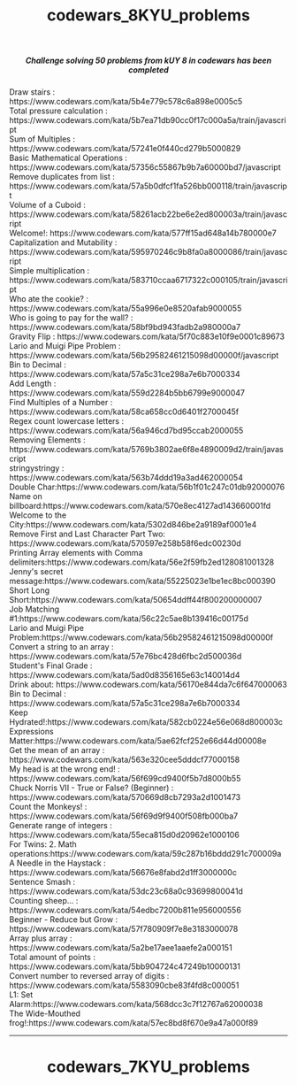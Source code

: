 <center><h1>codewars_8KYU_problems</h1></center><br>
<center><h5>Challenge solving 50 problems from kUY 8 in codewars has been completed</h5></center>
Draw stairs : https://www.codewars.com/kata/5b4e779c578c6a898e0005c5<br>
Total pressure calculation : https://www.codewars.com/kata/5b7ea71db90cc0f17c000a5a/train/javascript<br>
Sum of Multiples : https://www.codewars.com/kata/57241e0f440cd279b5000829<br>
Basic Mathematical Operations : https://www.codewars.com/kata/57356c55867b9b7a60000bd7/javascript<br>
Remove duplicates from list : https://www.codewars.com/kata/57a5b0dfcf1fa526bb000118/train/javascript <br>
Volume of a Cuboid : https://www.codewars.com/kata/58261acb22be6e2ed800003a/train/javascript<br>
Welcome!: https://www.codewars.com/kata/577ff15ad648a14b780000e7<br>
Capitalization and Mutability : https://www.codewars.com/kata/595970246c9b8fa0a8000086/train/javascript<br>
Simple multiplication : https://www.codewars.com/kata/583710ccaa6717322c000105/train/javascript<br>
Who ate the cookie? : https://www.codewars.com/kata/55a996e0e8520afab9000055<br>
Who is going to pay for the wall? : https://www.codewars.com/kata/58bf9bd943fadb2a980000a7<br>
Gravity Flip : https://www.codewars.com/kata/5f70c883e10f9e0001c89673<br>
Lario and Muigi Pipe Problem : https://www.codewars.com/kata/56b29582461215098d00000f/javascript<br>
Bin to Decimal : https://www.codewars.com/kata/57a5c31ce298a7e6b7000334<br>
Add Length : https://www.codewars.com/kata/559d2284b5bb6799e9000047<br>
Find Multiples of a Number : https://www.codewars.com/kata/58ca658cc0d6401f2700045f <br>
Regex count lowercase letters : https://www.codewars.com/kata/56a946cd7bd95ccab2000055<br>
Removing Elements : https://www.codewars.com/kata/5769b3802ae6f8e4890009d2/train/javascript<br>
stringystringy : https://www.codewars.com/kata/563b74ddd19a3ad462000054<br>
Double Char:https://www.codewars.com/kata/56b1f01c247c01db92000076<br>
Name on billboard:https://www.codewars.com/kata/570e8ec4127ad143660001fd<br>
Welcome to the City:https://www.codewars.com/kata/5302d846be2a9189af0001e4<br>
Remove First and Last Character Part Two: https://www.codewars.com/kata/570597e258b58f6edc00230d<br>
Printing Array elements with Comma delimiters:https://www.codewars.com/kata/56e2f59fb2ed128081001328<br>
Jenny's secret message:https://www.codewars.com/kata/55225023e1be1ec8bc000390<br>
Short Long Short:https://www.codewars.com/kata/50654ddff44f800200000007<br>
Job Matching #1:https://www.codewars.com/kata/56c22c5ae8b139416c00175d<br>
Lario and Muigi Pipe Problem:https://www.codewars.com/kata/56b29582461215098d00000f<br>
Convert a string to an array : https://www.codewars.com/kata/57e76bc428d6fbc2d500036d<br>
Student's Final Grade : https://www.codewars.com/kata/5ad0d8356165e63c140014d4<br>
Drink about: https://www.codewars.com/kata/56170e844da7c6f647000063<br>
Bin to Decimal : https://www.codewars.com/kata/57a5c31ce298a7e6b7000334<br>
Keep Hydrated!:https://www.codewars.com/kata/582cb0224e56e068d800003c<br>
Expressions Matter:https://www.codewars.com/kata/5ae62fcf252e66d44d00008e<br>
Get the mean of an array : https://www.codewars.com/kata/563e320cee5dddcf77000158<br>
My head is at the wrong end! : https://www.codewars.com/kata/56f699cd9400f5b7d8000b55<br>
Chuck Norris VII - True or False? (Beginner) : https://www.codewars.com/kata/570669d8cb7293a2d1001473<br>
Count the Monkeys! : https://www.codewars.com/kata/56f69d9f9400f508fb000ba7<br>
Generate range of integers : https://www.codewars.com/kata/55eca815d0d20962e1000106<br>
For Twins: 2. Math operations:https://www.codewars.com/kata/59c287b16bddd291c700009a<br>
A Needle in the Haystack : https://www.codewars.com/kata/56676e8fabd2d1ff3000000c<br>
Sentence Smash : https://www.codewars.com/kata/53dc23c68a0c93699800041d<br>
Counting sheep... : https://www.codewars.com/kata/54edbc7200b811e956000556<br>
Beginner - Reduce but Grow : https://www.codewars.com/kata/57f780909f7e8e3183000078<br>
Array plus array : https://www.codewars.com/kata/5a2be17aee1aaefe2a000151<br>
Total amount of points : https://www.codewars.com/kata/5bb904724c47249b10000131<br>
Convert number to reversed array of digits : https://www.codewars.com/kata/5583090cbe83f4fd8c000051<br>
L1: Set Alarm:https://www.codewars.com/kata/568dcc3c7f12767a62000038<br>
The Wide-Mouthed frog!:https://www.codewars.com/kata/57ec8bd8f670e9a47a000f89<br>
<hr>
<center><h1>codewars_7KYU_problems</h1></center><br>









